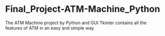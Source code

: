 # Final_Project-ATM-Machine_Python
The ATM Machine project by Python and GUI Tkinter contains all the features of ATM in an easy and simple way
